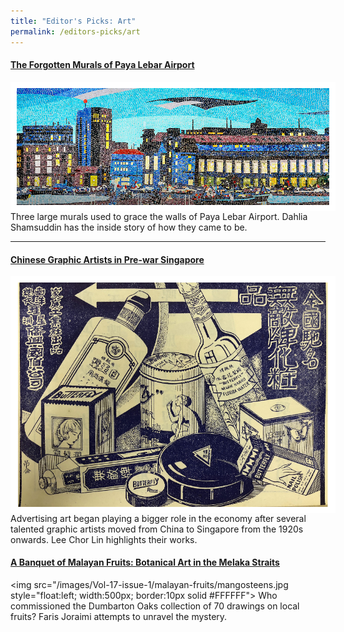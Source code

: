 ```yaml
---
title: "Editor's Picks: Art"
permalink: /editors-picks/art
---
```

#### [The Forgotten Murals of Paya Lebar Airport](https://biblioasia.nlb.gov.sg/vol-17/issue-2/jul-sep-2021/murals)
<img src=" /images/vol-17-issue-2/murals/Mural_Main2.jpg"  style="float:left; width:500px; border:10px solid #FFFFFF"> Three large murals used to grace the walls of Paya Lebar Airport. Dahlia Shamsuddin has the inside story of how they came to be.

-------------------------

#### [Chinese Graphic Artists in Pre-war Singapore](https://biblioasia.nlb.gov.sg/vol-17/issue-2/jul-sep-2021/chinese-artists)
<img src="/images/vol-17-issue-2/chinesegraphic/ChineseGraphic_Main.jpg"  style="float:left; width:500px; border:10px solid #FFFFFF">   Advertising art began playing a bigger role in the economy after several talented graphic artists moved from China to Singapore from the 1920s onwards. Lee Chor Lin highlights their works.




#### [A Banquet of Malayan Fruits: Botanical Art in the Melaka Straits](https://biblioasia.nlb.gov.sg/vol-17/issue-1/apr-jun-2021/malayan-fruits)
<img src="/images/Vol-17-issue-1/malayan-fruits/mangosteens.jpg style="float:left; width:500px; border:10px solid #FFFFFF">
Who commissioned the Dumbarton Oaks collection of 70 drawings on local fruits? Faris Joraimi attempts to unravel the mystery.



